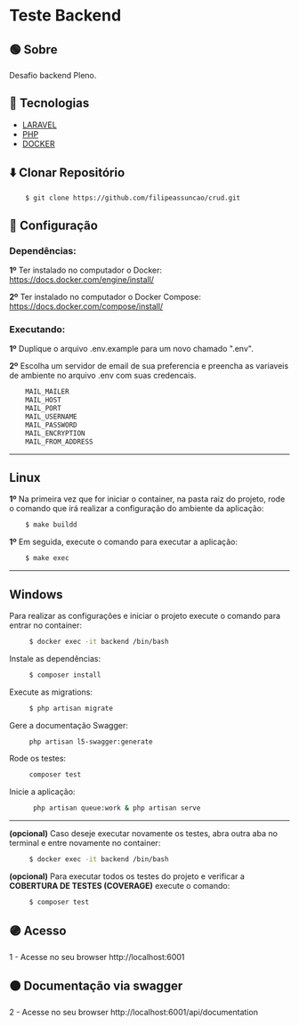 # Teste Backend

## :green_circle: Sobre

Desafio backend Pleno.

## :large_blue_circle: Tecnologias

 - [LARAVEL](https://laravel.com/)
 - [PHP](https://www.php.net/)
 - [DOCKER](https://www.docker.com/)

## :arrow_down: Clonar Repositório

```bash
    $ git clone https://github.com/filipeassuncao/crud.git
```
## :red_circle: Configuração

### Dependências:

**1º** Ter instalado no computador o Docker: https://docs.docker.com/engine/install/

**2º** Ter instalado no computador o Docker Compose: https://docs.docker.com/compose/install/

### Executando:

**1º** Duplique o arquivo .env.example para um novo chamado ".env".

**2º** Escolha um servidor de email de sua preferencia e preencha as variaveis de ambiente no arquivo .env com suas credencais.

```bash
    MAIL_MAILER
    MAIL_HOST
    MAIL_PORT
    MAIL_USERNAME
    MAIL_PASSWORD
    MAIL_ENCRYPTION
    MAIL_FROM_ADDRESS
```
----------------------------------
## Linux

**1º** Na primeira vez que for iniciar o container, na pasta raiz do projeto, rode o comando que irá realizar a configuração do ambiente da aplicação:


```bash
    $ make buildd
```
**1º** Em seguida, execute o comando para executar a aplicação:
```bash
    $ make exec
```

----------------------------------

## Windows

Para realizar as configurações e iniciar o projeto execute o comando para entrar no container:

```bash
     $ docker exec -it backend /bin/bash
```
Instale as dependências:
```bash
     $ composer install
```
Execute as migrations:
```bash
     $ php artisan migrate
```
Gere a documentação Swagger:
```bash
     php artisan l5-swagger:generate
```

Rode os testes:
```bash
     composer test
```

Inicie a aplicação:
```bash
      php artisan queue:work & php artisan serve
```

----------------------------------

**(opcional)** Caso deseje executar novamente os testes, abra outra aba no terminal e entre novamente no container:

```bash
     $ docker exec -it backend /bin/bash 
```
**(opcional)** Para executar todos os testes do projeto e verificar a **COBERTURA DE TESTES (COVERAGE)** execute o comando:
```bash
     $ composer test
```


## :purple_circle: Acesso

1 - Acesse no seu browser http://localhost:6001

## :orange_circle: Documentação via swagger

2 - Acesse no seu browser http://localhost:6001/api/documentation
